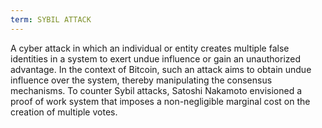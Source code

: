 ```yaml
---
term: SYBIL ATTACK
---
```


A cyber attack in which an individual or entity creates multiple false identities in a system to exert undue influence or gain an unauthorized advantage. In the context of Bitcoin, such an attack aims to obtain undue influence over the system, thereby manipulating the consensus mechanisms. To counter Sybil attacks, Satoshi Nakamoto envisioned a proof of work system that imposes a non-negligible marginal cost on the creation of multiple votes.